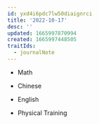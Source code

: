 ```yaml
---
id: yxd4i6pdc7lw50diaignrci
title: '2022-10-17'
desc: ''
updated: 1665997870994
created: 1665997448505
traitIds:
  - journalNote
---
```


- Math

- Chinese

- English

- Physical Training
